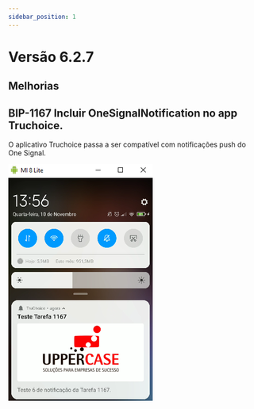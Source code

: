 ```yaml
---
sidebar_position: 1
---
```

# Versão 6.2.7

## Melhorias

## **BIP-1167 Incluir OneSignalNotification no app Truchoice.**

O aplicativo Truchoice passa a ser compatível com notificações push do One Signal.

![Docusaurus logo](/img/bip-1167.png)